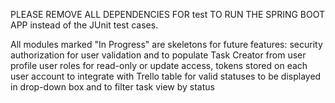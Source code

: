 PLEASE REMOVE ALL DEPENDENCIES FOR <scope>test</scope> TO RUN THE SPRING BOOT APP instead of the JUnit test cases.

All modules marked "In Progress" are skeletons for future features:
  security authorization for user validation and to populate Task Creator from user profile
  user roles for read-only or update access, 
  tokens stored on each user account to integrate with Trello
  table for valid statuses to be displayed in drop-down box and to filter task view by status
  
  
